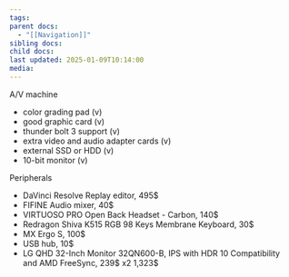 ```yaml
---
tags: 
parent docs:
  - "[[Navigation]]"
sibling docs: 
child docs: 
last updated: 2025-01-09T10:14:00
media:
---
```

A/V machine
- color grading pad (v)
- good graphic card (v)
- thunder bolt 3 support (v)
- extra video and audio adapter cards (v)
- external SSD or HDD (v)
- 10-bit monitor (v)

Peripherals
- DaVinci Resolve Replay editor, 495$
- FIFINE Audio mixer, 40$
- VIRTUOSO PRO Open Back Headset - Carbon, 140$
- Redragon Shiva K515 RGB 98 Keys Membrane Keyboard, 30$
- MX Ergo S, 100$
- USB hub, 10$
- LG QHD 32-Inch Monitor 32QN600-B, IPS with HDR 10 Compatibility and AMD FreeSync, 239$ x2
1,323$
